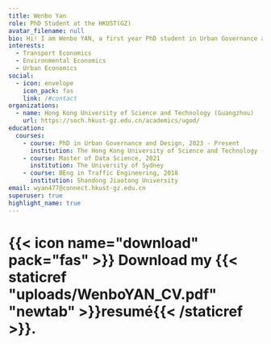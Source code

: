 ```yaml
---
title: Wenbo Yan
role: PhD Student at the HKUST(GZ)
avatar_filename: null
bio: Hi! I am Wenbo YAN, a first year PhD student in Urban Governance and Design at the Hong Kong University of Science and Technology (Guangzhou). My research intersts are transport economics, environmental economics and urban economics.
interests:
  - Transport Economics
  - Environmental Economics
  - Urban Economics
social:
  - icon: envelope
    icon_pack: fas
    link: /#contact
organizations:
  - name: Hong Kong University of Science and Technology (Guangzhou)
    url: https://soch.hkust-gz.edu.cn/academics/ugod/
education:
  courses:
    - course: PhD in Urban Governance and Design, 2023 - Present
      institution: The Hong Kong University of Science and Technology (Guangzhou) 
    - course: Master of Data Science, 2021
      institution: The University of Sydney
    - course: BEng in Traffic Engineering, 2018
      institution: Shandong Jiaotong University
email: wyan477@connect.hkust-gz.edu.cn
superuser: true
highlight_name: true
---
```

# {{< icon name="download" pack="fas" >}} Download my {{< staticref "uploads/WenboYAN_CV.pdf" "newtab" >}}resumé{{< /staticref >}}.